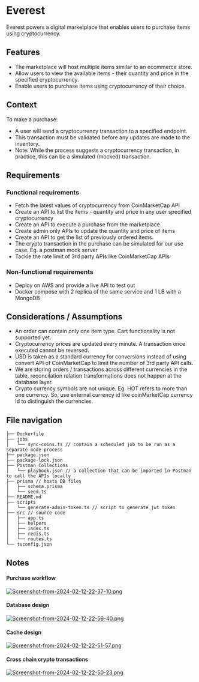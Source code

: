 # Everest

Everest powers a digital marketplace that enables users to purchase items using cryptocurrency.

## Features

- The marketplace will host multiple items similar to an ecommerce store.
- Allow users to view the available items - their quantity and price in the specified cryptocurrency.
- Enable users to purchase items using cryptocurrency of their choice.

## Context

To make a purchase:

- A user will send a cryptocurrency transaction to a specified endpoint.
- This transaction must be validated before any updates are made to the inventory.
- Note: While the process suggests a cryptocurrency transaction, in practice, this can be a simulated (mocked) transaction.

## Requirements

### Functional requirements

- Fetch the latest values of cryptocurrency from CoinMarketCap API
- Create an API to list the items - quantity and price in any user specified cryptocurrency
- Create an API to execute a purchase from the marketplace
- Create admin only APIs to update the quantity and price of items
- Create an API to get the list of previously ordered items.
- The crypto transaction in the purchase can be simulated for our use case. Eg. a postman mock server
- Tackle the rate limit of 3rd party APIs like CoinMarketCap APIs

### Non-functional requirements

- Deploy on AWS and provide a live API to test out
- Docker compose with 2 replica of the same service and 1 LB with a MongoDB

## Considerations / Assumptions

- An order can contain only one item type. Cart functionality is not supported yet.
- Cryptocurrency prices are updated every minute. A transaction once executed cannot be reversed.
- USD is taken as a standard currency for conversions instead of using convert API of CoinMarketCap to limit the number of 3rd party API calls.
- We are storing orders / transactions across different currencies in the table, reconcilation relation transformations does not happen at the database layer.
- Crypto currency symbols are not unique. Eg. HOT refers to more than one currency. So, use external currency id like coinMarketCap currency Id to distinguish the currencies.

## File navigation

```
├── Dockerfile
├── jobs
│   └── sync-coins.ts // contain a scheduled job to be run as a separate node process
├── package.json
├── package-lock.json
├── Postman Collections
│   └── playbook.json // a collection that can be imported in Postman to call the APIs locally
├── prisma // hosts DB files
│   ├── schema.prisma
│   └── seed.ts
├── README.md
├── scripts
│   └── generate-admin-token.ts // script to generate jwt token
├── src // source code
│   ├── app.ts
│   ├── helpers
│   ├── index.ts
│   ├── redis.ts
│   └── routes.ts
└── tsconfig.json
```

## Notes

#### Purchase workflow

[![Screenshot-from-2024-02-12-22-37-10.png](https://i.postimg.cc/qq0f8PGs/Screenshot-from-2024-02-12-22-37-10.png)](https://postimg.cc/Q96nDnwC)

#### Database design

[![Screenshot-from-2024-02-12-22-56-40.png](https://i.postimg.cc/L5zxVhs5/Screenshot-from-2024-02-12-22-56-40.png)](https://postimg.cc/dZVRssrc)

#### Cache design

[![Screenshot-from-2024-02-12-22-51-57.png](https://i.postimg.cc/W4WtY7yq/Screenshot-from-2024-02-12-22-51-57.png)](https://postimg.cc/2qWzVnrC)

#### Cross chain crypto transactions

[![Screenshot-from-2024-02-12-22-50-23.png](https://i.postimg.cc/X7Vx9j9H/Screenshot-from-2024-02-12-22-50-23.png)](https://postimg.cc/8s0hSVKM)
